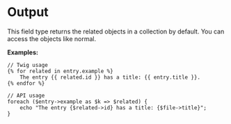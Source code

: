 # Output

This field type returns the related objects in a collection by default. You can access the objects like normal.

**Examples:**

```
// Twig usage
{% for related in entry.example %}
    The entry {{ related.id }} has a title: {{ entry.title }}.
{% endfor %}

// API usage
foreach ($entry->example as $k => $related) {
    echo "The entry {$related->id} has a title: {$file->title}";
}
```
